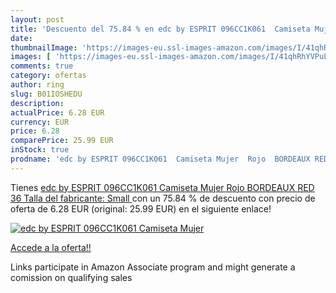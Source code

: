 ```yaml
---
layout: post
title: 'Descuento del 75.84 % en edc by ESPRIT 096CC1K061  Camiseta Mujer'
date: 
thumbnailImage: 'https://images-eu.ssl-images-amazon.com/images/I/41qhRhYVPuL._SL200_.jpg'
images: [ 'https://images-eu.ssl-images-amazon.com/images/I/41qhRhYVPuL._SL200_.jpg' ]
comments: true
category: ofertas
author: ring
slug: B01IOSHEDU
description:
actualPrice: 6.28 EUR
currency: EUR
price: 6.28
comparePrice: 25.99 EUR
inStock: true
prodname: 'edc by ESPRIT 096CC1K061  Camiseta Mujer  Rojo  BORDEAUX RED   36  Talla del fabricante: Small '
---
```


Tienes [edc by ESPRIT 096CC1K061  Camiseta Mujer  Rojo  BORDEAUX RED   36  Talla del fabricante: Small ](https://www.amazon.es/dp/B01IOSHEDU/?tag=tolees-21) con un 75.84 % de descuento con precio de oferta de 6.28 EUR (original: 25.99 EUR) en el siguiente enlace!

[![edc by ESPRIT 096CC1K061  Camiseta Mujer](https://images-eu.ssl-images-amazon.com/images/I/41qhRhYVPuL._SL200_.jpg)](https://www.amazon.es/dp/B01IOSHEDU/?tag=tolees-21)

[Accede a la oferta!!](https://www.amazon.es/dp/B01IOSHEDU/?tag=tolees-21)

Links participate in Amazon Associate program and might generate a comission on qualifying sales


